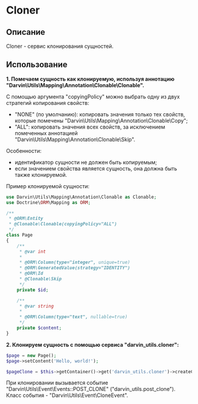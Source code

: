 Cloner
======

## Описание

Cloner - сервис клонирования сущностей.

## Использование

**1. Помечаем сущность как клонируемую, используя аннотацию "Darvin\Utils\Mapping\Annotation\Clonable\Clonable".**

С помощью аргумента "copyingPolicy" можно выбрать одну из двух стратегий копирования свойств:

- "NONE" (по умолчанию): копировать значения только тех свойств, которые помечены "Darvin\Utils\Mapping\Annotation\Clonable\Copy";
- "ALL": копировать значения всех свойств, за исключением помеченных аннотацией "Darvin\Utils\Mapping\Annotation\Clonable\Skip".

Особенности:

- идентификатор сущности не должен быть копируемым;
- если значением свойства является сущность, она должна быть также клонируемой.

Пример клонируемой сущности:

```php
use Darvin\Utils\Mapping\Annotation\Clonable as Clonable;
use Doctrine\ORM\Mapping as ORM;

/**
 * @ORM\Entity
 * @Clonable\Clonable(copyingPolicy="ALL")
 */
class Page
{
    /**
     * @var int
     *
     * @ORM\Column(type="integer", unique=true)
     * @ORM\GeneratedValue(strategy="IDENTITY")
     * @ORM\Id
     * @Clonable\Skip
     */
    private $id;

    /**
     * @var string
     *
     * @ORM\Column(type="text", nullable=true)
     */
    private $content;
}
```

**2. Клонируем сущность с помощью сервиса "darvin_utils.cloner":**

```php
$page = new Page();
$page->setContent('Hello, world!');

$pageClone = $this->getContainer()->get('darvin_utils.cloner')->createClone($page);
```

При клонировании вызывается событие "Darvin\Utils\Event\Events::POST_CLONE" ("darvin_utils.post_clone"). Класс события - "Darvin\Utils\Event\CloneEvent".
